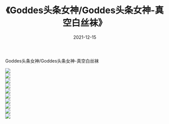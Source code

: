 ﻿---
layout: post
title:  《Goddes头条女神/Goddes头条女神-真空白丝袜》
date:   2021-12-15
img: http://img.660000.xyz/Sharelink/网络美图/2021/Goddes头条女神/Goddes头条女神-真空白丝袜/000.jpg
categories: [美女, 清纯, 唯美]
---

Goddes头条女神/Goddes头条女神-真空白丝袜

 ![](http://img.660000.xyz/Sharelink/网络美图/2021/Goddes头条女神/Goddes头条女神-真空白丝袜/001.jpg) <br>![](http://img.660000.xyz/Sharelink/网络美图/2021/Goddes头条女神/Goddes头条女神-真空白丝袜/002.jpg) <br>![](http://img.660000.xyz/Sharelink/网络美图/2021/Goddes头条女神/Goddes头条女神-真空白丝袜/003.jpg) <br>![](http://img.660000.xyz/Sharelink/网络美图/2021/Goddes头条女神/Goddes头条女神-真空白丝袜/004.jpg) <br>![](http://img.660000.xyz/Sharelink/网络美图/2021/Goddes头条女神/Goddes头条女神-真空白丝袜/005.jpg) <br>![](http://img.660000.xyz/Sharelink/网络美图/2021/Goddes头条女神/Goddes头条女神-真空白丝袜/006.jpg) <br>![](http://img.660000.xyz/Sharelink/网络美图/2021/Goddes头条女神/Goddes头条女神-真空白丝袜/007.jpg) <br>![](http://img.660000.xyz/Sharelink/网络美图/2021/Goddes头条女神/Goddes头条女神-真空白丝袜/008.jpg) <br>![](http://img.660000.xyz/Sharelink/网络美图/2021/Goddes头条女神/Goddes头条女神-真空白丝袜/009.jpg) <br>![](http://img.660000.xyz/Sharelink/网络美图/2021/Goddes头条女神/Goddes头条女神-真空白丝袜/010.jpg) <br>
